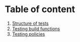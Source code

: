 # Table of content

1. [Structure of tests](#Structure)
2. [Testing build functions](#)
3. [Testing policies](#)